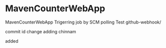 # MavenCounterWebApp
MavenCounterWebApp
Trigerring job by SCM polling Test
github-webhook/

commit id change
adding chinnam

added

